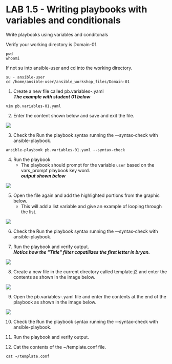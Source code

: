 # LAB 1.5 - Writing playbooks with variables and conditionals

Write playbooks using variables and conditonals

Verify your working directory is Domain-01.

```
pwd
whoami
```

If not su into ansible-user and cd into the working directory.

```
su - ansible-user
cd /home/ansible-user/ansible_workshop_files/Domain-01
```

1. Create a new file called pb.variables-<student number>.yaml
 <br> ___The example with student 01 below___

```vim pb.variables-01.yaml```

2. Enter the content shown below and save and exit the file.

![](/images/lab-1.5-playdefine-vars.png)

3. Check the Run the playbook syntax running the --syntax-check with ansible-playbook.

```ansible-playbook pb.variables-01.yaml --syntax-check```

4. Run the playbook
      * The playbook should prompt for the variable ```user``` based on the vars_prompt playbook key word.
<br>___output shown below___

![](/images/lab-1.5-play-out1.png)

5. Open the file again and add the highlighted portions from the graphic below.
   * This will add a list variable and give an example of looping through the list.

![](/images/lab-1.5-playdefine-vars-list.png)

6. Check the Run the playbook syntax running the --syntax-check with ansible-playbook.

7. Run the playbook and verify output.
<br>___Notice how the "Title" filter capatilizes the first letter in bryan.___

![](/images/lab-1.5-playdefine-vars-list01.png)

8. Create a new file in the current directory called template.j2 and enter the contents as shown in the image below.

![](/images/lab-template-j2.png)

9. Open the pb.variables-<student>.yaml file and enter the contents at the end of the playbook as shown in the image below.
 
![](/images/lab-template-task.png)

10. Check the Run the playbook syntax running the --syntax-check with ansible-playbook.

11. Run the playbook and verify output.

12. Cat the contents of the ~/template.conf file.

```cat ~/template.conf```







